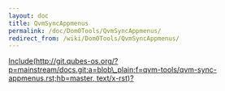```yaml
---
layout: doc
title: QvmSyncAppmenus
permalink: /doc/Dom0Tools/QvmSyncAppmenus/
redirect_from: /wiki/Dom0Tools/QvmSyncAppmenus/
---
```


[Include(http://git.qubes-os.org/?p=mainstream/docs.git;a=blob\_plain;f=qvm-tools/qvm-sync-appmenus.rst;hb=master, text/x-rst)?](/doc/Dom0Tools/Include(http%3A/git.qubes-os.org?p=mainstream/docs.git;a=blob_plain;f=qvm-tools/qvm-sync-appmenus.rst;hb=master,%20text/x-rst))
